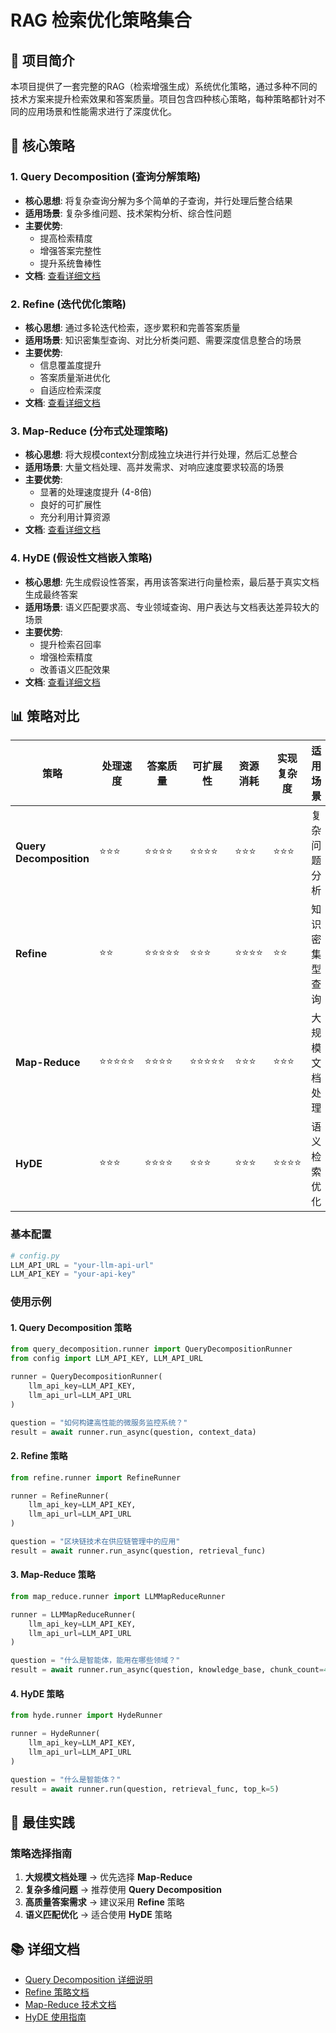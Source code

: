 # RAG 检索优化策略集合

## 📖 项目简介

本项目提供了一套完整的RAG（检索增强生成）系统优化策略，通过多种不同的技术方案来提升检索效果和答案质量。项目包含四种核心策略，每种策略都针对不同的应用场景和性能需求进行了深度优化。

## 🚀 核心策略

### 1. Query Decomposition (查询分解策略)
- **核心思想**: 将复杂查询分解为多个简单的子查询，并行处理后整合结果
- **适用场景**: 复杂多维问题、技术架构分析、综合性问题
- **主要优势**: 
  - 提高检索精度
  - 增强答案完整性 
  - 提升系统鲁棒性
- **文档**: [查看详细文档](query_decomposition/notes.md)

### 2. Refine (迭代优化策略)
- **核心思想**: 通过多轮迭代检索，逐步累积和完善答案质量
- **适用场景**: 知识密集型查询、对比分析类问题、需要深度信息整合的场景
- **主要优势**:
  - 信息覆盖度提升
  - 答案质量渐进优化
  - 自适应检索深度
- **文档**: [查看详细文档](refine/notes.md)

### 3. Map-Reduce (分布式处理策略)
- **核心思想**: 将大规模context分割成独立块进行并行处理，然后汇总整合
- **适用场景**: 大量文档处理、高并发需求、对响应速度要求较高的场景
- **主要优势**:
  - 显著的处理速度提升 (4-8倍)
  - 良好的可扩展性
  - 充分利用计算资源
- **文档**: [查看详细文档](map_reduce/notes.md)

### 4. HyDE (假设性文档嵌入策略)
- **核心思想**: 先生成假设性答案，再用该答案进行向量检索，最后基于真实文档生成最终答案
- **适用场景**: 语义匹配要求高、专业领域查询、用户表达与文档表达差异较大的场景
- **主要优势**:
  - 提升检索召回率
  - 增强检索精度
  - 改善语义匹配效果
- **文档**: [查看详细文档](hyde/notes.md)

## 📊 策略对比

| 策略 | 处理速度 | 答案质量 | 可扩展性 | 资源消耗 | 实现复杂度 | 适用场景 |
|------|----------|----------|----------|----------|------------|----------|
| **Query Decomposition** | ⭐⭐⭐ | ⭐⭐⭐⭐ | ⭐⭐⭐⭐ | ⭐⭐⭐ | ⭐⭐⭐ | 复杂问题分析 |
| **Refine** | ⭐⭐ | ⭐⭐⭐⭐⭐ | ⭐⭐⭐ | ⭐⭐⭐⭐ | ⭐⭐ | 知识密集型查询 |
| **Map-Reduce** | ⭐⭐⭐⭐⭐ | ⭐⭐⭐⭐ | ⭐⭐⭐⭐⭐ | ⭐⭐⭐ | ⭐⭐⭐ | 大规模文档处理 |
| **HyDE** | ⭐⭐⭐ | ⭐⭐⭐⭐ | ⭐⭐⭐ | ⭐⭐⭐ | ⭐⭐⭐⭐ | 语义检索优化 |


### 基本配置

```python
# config.py
LLM_API_URL = "your-llm-api-url"
LLM_API_KEY = "your-api-key"
```

### 使用示例

#### 1. Query Decomposition 策略

```python
from query_decomposition.runner import QueryDecompositionRunner
from config import LLM_API_KEY, LLM_API_URL

runner = QueryDecompositionRunner(
    llm_api_key=LLM_API_KEY, 
    llm_api_url=LLM_API_URL
)

question = "如何构建高性能的微服务监控系统？"
result = await runner.run_async(question, context_data)
```

#### 2. Refine 策略

```python
from refine.runner import RefineRunner

runner = RefineRunner(
    llm_api_key=LLM_API_KEY, 
    llm_api_url=LLM_API_URL
)

question = "区块链技术在供应链管理中的应用"
result = await runner.run_async(question, retrieval_func)
```

#### 3. Map-Reduce 策略

```python
from map_reduce.runner import LLMMapReduceRunner

runner = LLMMapReduceRunner(
    llm_api_key=LLM_API_KEY, 
    llm_api_url=LLM_API_URL
)

question = "什么是智能体，能用在哪些领域？"
result = await runner.run_async(question, knowledge_base, chunk_count=4)
```

#### 4. HyDE 策略

```python
from hyde.runner import HydeRunner

runner = HydeRunner(
    llm_api_key=LLM_API_KEY, 
    llm_api_url=LLM_API_URL
)

question = "什么是智能体？"
result = await runner.run(question, retrieval_func, top_k=5)
```

## 🎯 最佳实践

### 策略选择指南

1. **大规模文档处理** → 优先选择 **Map-Reduce**
2. **复杂多维问题** → 推荐使用 **Query Decomposition** 
3. **高质量答案需求** → 建议采用 **Refine** 策略
4. **语义匹配优化** → 适合使用 **HyDE** 策略


## 📚 详细文档

- [Query Decomposition 详细说明](query_decomposition/notes.md)
- [Refine 策略文档](refine/notes.md)  
- [Map-Reduce 技术文档](map_reduce/notes.md)
- [HyDE 使用指南](hyde/notes.md)

